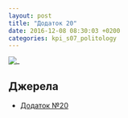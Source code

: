 ```yaml
---
layout: post
title: "Додаток 20"
date: 2016-12-08 08:30:03 +0200
categories: kpi_s07_politology
---
```


![_](https://pp.vk.me/c636020/v636020122/36dfc/Wj_Z9p9awEE.jpg)

## Джерела

   - [Додаток №20](https://pp.vk.me/c636020/v636020122/36dfc/Wj_Z9p9awEE.jpg)

